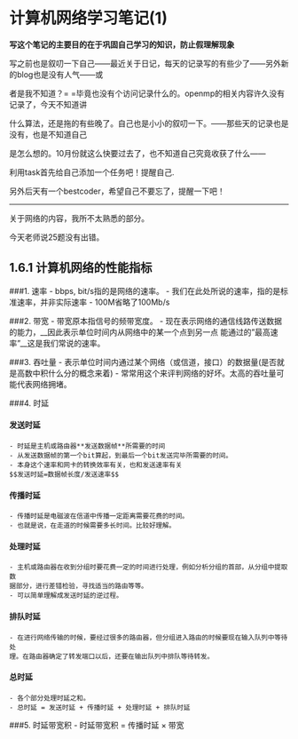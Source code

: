 计算机网络学习笔记(1)
===

**写这个笔记的主要目的在于巩固自己学习的知识，防止假理解现象**

写之前也是叙叨一下自己——最近关于日记，每天的记录写的有些少了——另外新的blog也是没有人气——或

者是我不知道？= =毕竟也没有个访问记录什么的。openmp的相关内容许久没有记录了，今天不知道讲

什么算法，还是拖的有些晚了。自己也是小小的叙叨一下。——那些天的记录也是没有，也是不知道自己

是怎么想的。10月份就这么快要过去了，也不知道自己究竟收获了什么——

利用task首先给自己添加一个任务吧！提醒自己.

另外后天有一个bestcoder，希望自己不要忘了，提醒一下吧！

---

关于网络的内容，我所不太熟悉的部分。

今天老师说25题没有出错。

1.6.1 计算机网络的性能指标
---

###1. 速率
    - bbps, bit/s指的是网络的速率。
    - 我们在此处所说的速率，指的是标准速率，并非实际速率
    - 100M省略了100Mb/s

###2. 带宽
    - 带宽原本指信号的频带宽度。
    - 现在表示网络的通信线路传送数据的能力，__因此表示单位时间内从网络中的某一个点到另一点
    能通过的”最高速率”__这是我们常说的速率。

###3. 吞吐量
    - 表示单位时间内通过某个网络（或信道，接口）的数据量(是否就是高数中积什么分的概念来着)
    - 常常用这个来评判网络的好坏。太高的吞吐量可能代表网络拥堵。

###4. 时延

#### 发送时延
    - 时延是主机或路由器**发送数据帧**所需要的时间
    - 从发送数据帧的第一个bit算起，到最后一个bit发送完毕所需要的时间。
    - 本身这个速率和网卡的转换效率有关，也和发送速率有关
    $$发送时延=数据帧长度/发送速率$$

#### 传播时延
    - 传播时延是电磁波在信道中传播一定距离需要花费的时间。 
    - 也就是说，在走道的时候需要多长时间。比较好理解。

#### 处理时延
    - 主机或路由器在收到分组时要花费一定的时间进行处理，例如分析分组的首部，从分组中提取数
    据部分，进行差错检验，寻找适当的路由等等。
    - 可以简单理解成发送时延的逆过程。

#### 排队时延
    - 在进行网络传输的时候，要经过很多的路由器，但分组进入路由的时候要现在输入队列中等待处
    理。在路由器确定了转发端口以后，还要在输出队列中排队等待转发。

#### 总时延
    - 各个部分处理时延之和。
    - 总时延 = 发送时延 + 传播时延 + 处理时延 + 排队时延
###5. 时延带宽积
    - 时延带宽积 = 传播时延 × 带宽

